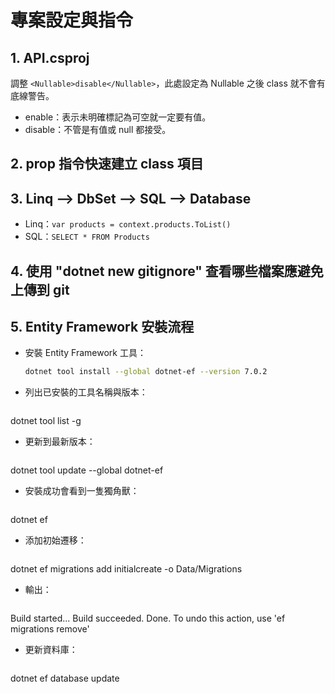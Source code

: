 # 專案設定與指令

## 1. API.csproj
調整 `<Nullable>disable</Nullable>`，此處設定為 Nullable 之後 class 就不會有底線警告。
- enable：表示未明確標記為可空就一定要有值。
- disable：不管是有值或 null 都接受。

## 2. prop 指令快速建立 class 項目

## 3. Linq --> DbSet --> SQL --> Database
- Linq：`var products = context.products.ToList()`
- SQL：`SELECT * FROM Products`

## 4. 使用 "dotnet new gitignore" 查看哪些檔案應避免上傳到 git

## 5. Entity Framework 安裝流程
- 安裝 Entity Framework 工具：  
  ```bash
  dotnet tool install --global dotnet-ef --version 7.0.2

- 列出已安裝的工具名稱與版本：
  ```bash
dotnet tool list -g

- 更新到最新版本：
  ```bash
dotnet tool update --global dotnet-ef

- 安裝成功會看到一隻獨角獸：
  ```bash
dotnet ef

- 添加初始遷移：
  ```bash
dotnet ef migrations add initialcreate -o Data/Migrations

- 輸出：
  ```bash
Build started...
Build succeeded.
Done. To undo this action, use 'ef migrations remove'

- 更新資料庫：
  ```bash
dotnet ef database update
